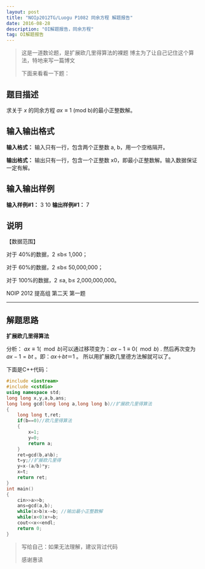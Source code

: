 ```yaml
---
layout: post
title: "NOIp2012TG/Luogu P1082 同余方程 解题报告"
date: 2016-08-28 
description: "OI解题报告，同余方程"
tag: OI解题报告
--- 
```


> 这是一道数论题，是扩展欧几里得算法的裸题
> 博主为了让自己记住这个算法，特地来写一篇博文
> 
> 下面来看看一下题：

题目描述
----

求关于 $x$ 的同余方程 $ax\equiv 1$ (mod b)的最小正整数解。

输入输出格式
------

**输入格式：**
输入只有一行，包含两个正整数 a, b，用一个空格隔开。

**输出格式：**
输出只有一行，包含一个正整数 x0，即最小正整数解。输入数据保证一定有解。

输入输出样例
------

**输入样例#1：**
3 10
**输出样例#1：**
7

说明
--

【数据范围】

对于 40%的数据，2 ≤b≤ 1,000；

对于 60%的数据，2 ≤b≤ 50,000,000；

对于 100%的数据，2 ≤a, b≤ 2,000,000,000。

NOIP 2012 提高组 第二天 第一题

***

解题思路
----

**扩展欧几里得算法**


分析：
$ax\equiv 1(\mod b)$可以通过移项变为：$ax-1\equiv 0(\mod b)$ .
然后再次变为$ax-1=bt$ 。即：$ax＋bt＝1$ 。
所以用扩展欧几里德方法解就可以了。


下面是C++代码：
```c++
#include <iostream>
#include <cstdio>
using namespace std;
long long x,y,a,b,ans;
long long gcd(long long a,long long b)//扩展欧几里得算法
{
	long long t,ret;
	if(b==0)//欧几里得算法
	{
		x=1;
		y=0;
		return a;
	}
	ret=gcd(b,a%b);
	t=y;//扩展欧几里得
	y=x-(a/b)*y;
	x=t;
	return ret;
}
int main()
{
	cin>>a>>b;
	ans=gcd(a,b);
	while(x>b)x-=b; //输出最小正整数解
	while(x<0)x+=b;
	cout<<x<<endl;
	return 0;
}
```

> 写给自己：如果无法理解，建议背过代码
> 
> 感谢惠读